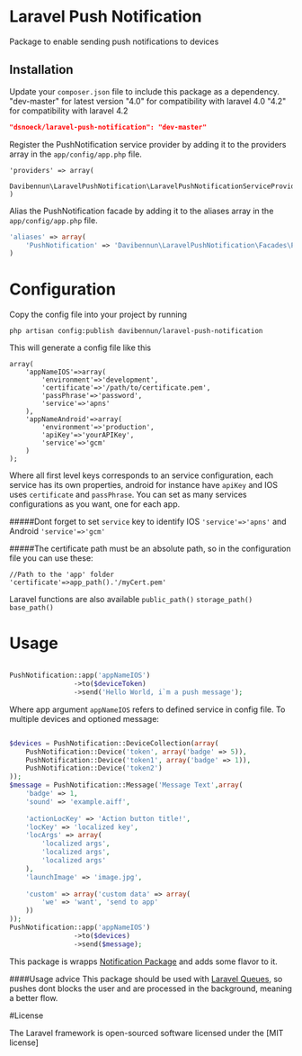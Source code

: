 Laravel Push Notification
=========

Package to enable sending push notifications to devices

Installation
----

Update your `composer.json` file to include this package as a dependency.
"dev-master" for latest version
"4.0" for compatibility with laravel 4.0
"4.2" for compatibility with laravel 4.2
```json
"dsnoeck/laravel-push-notification": "dev-master"
```

Register the PushNotification service provider by adding it to the providers array in the `app/config/app.php` file.
```
'providers' => array(
    Davibennun\LaravelPushNotification\LaravelPushNotificationServiceProvider
)
```

Alias the PushNotification facade by adding it to the aliases array in the `app/config/app.php` file.
```php
'aliases' => array(
    'PushNotification' => 'Davibennun\LaravelPushNotification\Facades\PushNotification'
)
```

# Configuration

Copy the config file into your project by running
```
php artisan config:publish davibennun/laravel-push-notification
```

This will generate a config file like this
```
array(
    'appNameIOS'=>array(
        'environment'=>'development',
    	'certificate'=>'/path/to/certificate.pem',
    	'passPhrase'=>'password',
    	'service'=>'apns'
    ),
    'appNameAndroid'=>array(
    	'environment'=>'production',
    	'apiKey'=>'yourAPIKey',
    	'service'=>'gcm'
    )
);
```
Where all first level keys corresponds to an service configuration, each service has its own properties, android for instance have `apiKey` and IOS uses `certificate` and `passPhrase`. You can set as many services configurations as you want, one for each app.

#####Dont forget to set `service` key to identify IOS `'service'=>'apns'` and Android `'service'=>'gcm'`

#####The certificate path must be an absolute path, so in the configuration file you can use these:
```
//Path to the 'app' folder
'certificate'=>app_path().'/myCert.pem'
```
Laravel functions are also available `public_path()` `storage_path()` `base_path()`

# Usage
```php

PushNotification::app('appNameIOS')
                ->to($deviceToken)
                ->send('Hello World, i`m a push message');

```
Where app argument `appNameIOS` refers to defined service in config file.
To multiple devices and optioned message:
```php

$devices = PushNotification::DeviceCollection(array(
    PushNotification::Device('token', array('badge' => 5)),
    PushNotification::Device('token1', array('badge' => 1)),
    PushNotification::Device('token2')
));
$message = PushNotification::Message('Message Text',array(
    'badge' => 1,
    'sound' => 'example.aiff',
    
    'actionLocKey' => 'Action button title!',
    'locKey' => 'localized key',
    'locArgs' => array(
        'localized args',
        'localized args',
        'localized args'
    ),
    'launchImage' => 'image.jpg',
    
    'custom' => array('custom data' => array(
        'we' => 'want', 'send to app'
    ))
));
PushNotification::app('appNameIOS')
                ->to($devices)
                ->send($message);

```
This package is wrapps [Notification Package] and adds some flavor to it.

####Usage advice
This package should be used with [Laravel Queues], so pushes dont blocks the user and are processed in the background, meaning a better flow.

#License

The Laravel framework is open-sourced software licensed under the [MIT license]

[Notification Package]:https://github.com/Ph3nol/NotificationPusher
[Laravel Queues]:http://laravel.com/docs/queues
[MIT Laravel]:http://opensource.org/licenses/MIT

    
